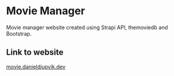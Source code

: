 # Movie Manager

Movie manager website created using Strapi API, themoviedb and Bootstrap.

## Link to website

[movie.danieldjupvik.dev](https://movie.danieldjupvik.dev)
